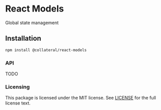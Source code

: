 # React Models

Global state management

## Installation

```bash
npm install @collateral/react-models
```

### API

TODO

### Licensing

This package is licensed under the MIT license. See [LICENSE](./LICENSE) for the full license text.